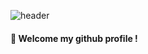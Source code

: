<!--
**HyeonCheol-Lee/HyeonCheol-Lee** is a ✨ _special_ ✨ repository because its `README.md` (this file) appears on your GitHub profile.

Here are some ideas to get you started:

- 🔭 I’m currently working on ...
- 🌱 I’m currently learning ...
- 👯 I’m looking to collaborate on ...
- 🤔 I’m looking for help with ...
- 💬 Ask me about ...
- 📫 How to reach me: ...
- 😄 Pronouns: ...
- ⚡ Fun fact: ...
-->
![header](https://capsule-render.vercel.app/api?type=rect&color=gradient&text=HyunCheolLee&fontColor=ffffff&fontAlign=30&fontSize=30&textBg=true&desc=LHC's%20%27Github&descAlign=60&descAlignY=50&descSize=35)
####  :wave: Welcome my github profile !
